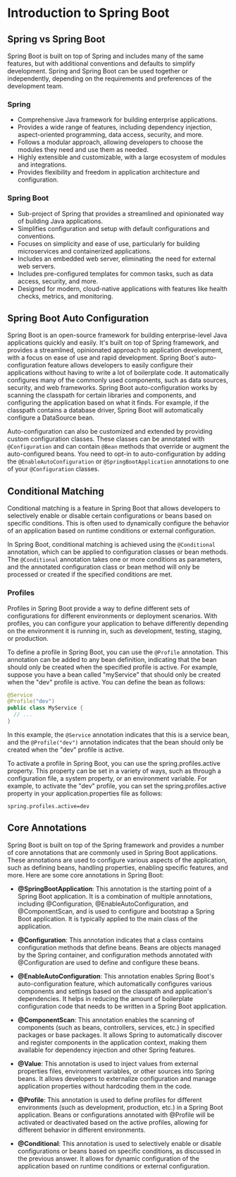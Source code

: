 # Introduction to Spring Boot

## Spring vs Spring Boot

Spring Boot is built on top of Spring and includes many of the same features, but with additional conventions and defaults to simplify development. Spring and Spring Boot can be used together or independently, depending on the requirements and preferences of the development team.
 
### Spring

* Comprehensive Java framework for building enterprise applications.
* Provides a wide range of features, including dependency injection, aspect-oriented programming, data access, security, and more.
* Follows a modular approach, allowing developers to choose the modules they need and use them as needed.
* Highly extensible and customizable, with a large ecosystem of modules and integrations.
* Provides flexibility and freedom in application architecture and configuration.

### Spring Boot

* Sub-project of Spring that provides a streamlined and opinionated way of building Java applications.
* Simplifies configuration and setup with default configurations and conventions.
* Focuses on simplicity and ease of use, particularly for building microservices and containerized applications.
* Includes an embedded web server, eliminating the need for external web servers.
* Includes pre-configured templates for common tasks, such as data access, security, and more.
* Designed for modern, cloud-native applications with features like health checks, metrics, and monitoring.

## Spring Boot Auto Configuration

Spring Boot is an open-source framework for building enterprise-level Java applications quickly and easily. It's built on top of Spring framework, and provides a streamlined, opinionated approach to application development, with a focus on ease of use and rapid development. Spring Boot's auto-configuration feature allows developers to easily configure their applications without having to write a lot of boilerplate code. It automatically configures many of the commonly used components, such as data sources, security, and web frameworks. Spring Boot auto-configuration works by scanning the classpath for certain libraries and components, and configuring the application based on what it finds. For example, if the classpath contains a database driver, Spring Boot will automatically configure a DataSource bean.

Auto-configuration can also be customized and extended by providing custom configuration classes. These classes can be annotated with `@Configuration` and can contain `@Bean` methods that override or augment the auto-configured beans. You need to opt-in to auto-configuration by adding the `@EnableAutoConfiguration` or `@SpringBootApplication` annotations to one of your `@Configuration` classes.

## Conditional Matching

Conditional matching is a feature in Spring Boot that allows developers to selectively enable or disable certain configurations or beans based on specific conditions. This is often used to dynamically configure the behavior of an application based on runtime conditions or external configuration.

In Spring Boot, conditional matching is achieved using the `@Conditional` annotation, which can be applied to configuration classes or bean methods. The `@Conditional` annotation takes one or more conditions as parameters, and the annotated configuration class or bean method will only be processed or created if the specified conditions are met.

### Profiles
Profiles in Spring Boot provide a way to define different sets of configurations for different environments or deployment scenarios. With profiles, you can configure your application to behave differently depending on the environment it is running in, such as development, testing, staging, or production.

To define a profile in Spring Boot, you can use the `@Profile` annotation. This annotation can be added to any bean definition, indicating that the bean should only be created when the specified profile is active. For example, suppose you have a bean called "myService" that should only be created when the "dev" profile is active. You can define the bean as follows:
```java
@Service
@Profile("dev")
public class MyService {
  // ...
}
```

In this example, the `@Service` annotation indicates that this is a service bean, and the `@Profile("dev")` annotation indicates that the bean should only be created when the "dev" profile is active.

To activate a profile in Spring Boot, you can use the spring.profiles.active property. This property can be set in a variety of ways, such as through a configuration file, a system property, or an environment variable. For example, to activate the "dev" profile, you can set the spring.profiles.active property in your application.properties file as follows:
```
spring.profiles.active=dev
```

## Core Annotations

Spring Boot is built on top of the Spring framework and provides a number of core annotations that are commonly used in Spring Boot applications. These annotations are used to configure various aspects of the application, such as defining beans, handling properties, enabling specific features, and more. Here are some core annotations in Spring Boot:

* **@SpringBootApplication**: This annotation is the starting point of a Spring Boot application. It is a combination of multiple annotations, including @Configuration, @EnableAutoConfiguration, and @ComponentScan, and is used to configure and bootstrap a Spring Boot application. It is typically applied to the main class of the application.

* **@Configuration**: This annotation indicates that a class contains configuration methods that define beans. Beans are objects managed by the Spring container, and configuration methods annotated with @Configuration are used to define and configure these beans.

* **@EnableAutoConfiguration**: This annotation enables Spring Boot's auto-configuration feature, which automatically configures various components and settings based on the classpath and application's dependencies. It helps in reducing the amount of boilerplate configuration code that needs to be written in a Spring Boot application.

* **@ComponentScan**: This annotation enables the scanning of components (such as beans, controllers, services, etc.) in specified packages or base packages. It allows Spring to automatically discover and register components in the application context, making them available for dependency injection and other Spring features.

* **@Value**: This annotation is used to inject values from external properties files, environment variables, or other sources into Spring beans. It allows developers to externalize configuration and manage application properties without hardcoding them in the code.

* **@Profile**: This annotation is used to define profiles for different environments (such as development, production, etc.) in a Spring Boot application. Beans or configurations annotated with @Profile will be activated or deactivated based on the active profiles, allowing for different behavior in different environments.

* **@Conditional**: This annotation is used to selectively enable or disable configurations or beans based on specific conditions, as discussed in the previous answer. It allows for dynamic configuration of the application based on runtime conditions or external configuration.